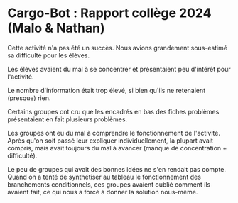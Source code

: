 # Cargo-Bot : Rapport collège 2024 (Malo & Nathan)

Cette activité n'a pas été un succès. Nous avions grandement sous-estimé sa difficulté pour les élèves.

Les élèves avaient du mal à se concentrer et présentaient peu d'intérêt pour l'activité.

Le nombre d'information était trop élevé, si bien qu'ils ne retenaient (presque) rien.

Certains groupes ont cru que les encadrés en bas des fiches problèmes présentaient en fait plusieurs problèmes.

Les groupes ont eu du mal à comprendre le fonctionnement de l'activité. Après qu'on soit passé leur expliquer individuellement, la plupart avait compris, mais avait toujours du mal à avancer (manque de concentration + difficulté).

Le peu de groupes qui avait des bonnes idées ne s'en rendait pas compte. Quand on a tenté de synthétiser au tableau le fonctionnement des branchements conditionnels, ces groupes avaient oublié comment ils avaient fait, ce qui nous a forcé à donner la solution nous-même.
